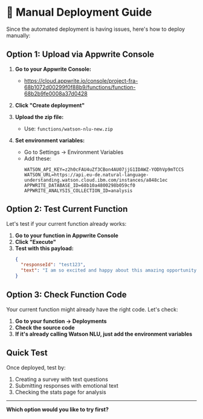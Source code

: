 # 🚀 Manual Deployment Guide

Since the automated deployment is having issues, here's how to deploy manually:

## Option 1: Upload via Appwrite Console

1. **Go to your Appwrite Console:**
   - https://cloud.appwrite.io/console/project-fra-68b1072d00299f0f88b9/functions/function-68b2b9fe0008a37d0428

2. **Click "Create deployment"**

3. **Upload the zip file:**
   - Use: `functions/watson-nlu-new.zip`

4. **Set environment variables:**
   - Go to Settings → Environment Variables
   - Add these:
     ```
     WATSON_API_KEY=z2h0cFAU4uZf3CBon4AU07jjG1IDAWZ-YODhVp9mTCCS
     WATSON_URL=https://api.eu-de.natural-language-understanding.watson.cloud.ibm.com/instances/a848c1ec
     APPWRITE_DATABASE_ID=68b10a4800298b059cf0
     APPWRITE_ANALYSIS_COLLECTION_ID=analysis
     ```

## Option 2: Test Current Function

Let's test if your current function already works:

1. **Go to your function in Appwrite Console**
2. **Click "Execute"**
3. **Test with this payload:**
   ```json
   {
     "responseId": "test123",
     "text": "I am so excited and happy about this amazing opportunity!"
   }
   ```

## Option 3: Check Function Code

Your current function might already have the right code. Let's check:

1. **Go to your function → Deployments**
2. **Check the source code**
3. **If it's already calling Watson NLU, just add the environment variables**

## Quick Test

Once deployed, test by:
1. Creating a survey with text questions
2. Submitting responses with emotional text
3. Checking the stats page for analysis

---

**Which option would you like to try first?**
